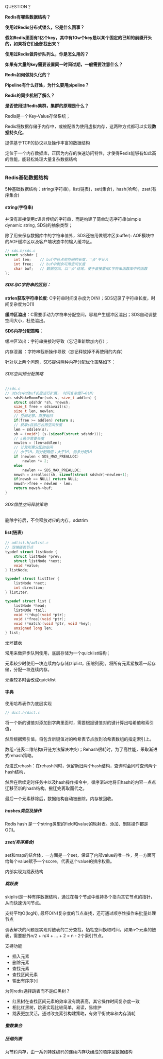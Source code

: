 QUESTION？

**Redis有哪些数据结构？**

**使用过Redis分布式锁么，它是什么回事？**

**假如Redis里面有1亿个key，其中有10w个key是以某个固定的已知的前缀开头的，如果将它们全部找出来？**

**使用过Redis做异步队列么，你是怎么用的？**

**如果有大量的key需要设置同一时间过期，一般需要注意什么？**

**Redis如何做持久化的？**

**Pipeline有什么好处，为什么要用pipeline？**

**Redis的同步机制了解么？**

**是否使用过Redis集群，集群的原理是什么？**



Redis是一个Key-Value存储系统；

Redis将数据存储于内存中，或被配置为使用虚拟内存，这两种方式都可以实现**数据持久化**。

提供基于TCP的协议以及操作丰富的数据结构

定位于一个内存数据库，正因为内存的快速访问特性，才使得Redis能够有如此高的性能，能轻松处理大量复杂数据结构



---





### Redis基础数据结构

5种基础数据结构：string(字符串)，list(链表)，set(集合)，hash(哈希)，zset(有序集合)



#### string(字符串)

并没有直接使用c语言传统的字符串，而是构建了简单动态字符串(simple dynamic string, SDS)的抽象类型；

除了用来保存数据库中的字符串值外，SDS还被用做缓冲区(buffer): AOF模块中的AOF缓冲区以及客户端状态中的输入缓冲区。

```c
// sds.h/sds.c
struct sdshdr {
	int len;	// buf中已占用空间的长度，'\0'不计入
    int free;	// buf中剩余可用空间长度
    char buf;	// 数据空间，以'\0'结尾，便于直接重用C字符串函数库中的函数
};
```

##### SDS与C字符串的区别：

**strlen获取字符串长度**: C字符串时间复杂度为O(N)；SDS记录了字符串长度，时间复杂度为O(1)

**缓冲区溢出**：C需要手动为字符串分配空间，容易产生缓冲区溢出；SDS自动调整空间大小，杜绝溢出。

**SDS内存分配策略**：

缓冲区溢出：字符串拼接时导致（忘记重新增加内存）；

内存泄漏 ：字符串截断操作导致（忘记释放掉不再使用的内存）

针对以上两个问题，SDS提供两种内存分配优化策略如下：

###### SDS空间预分配策略

```c
//sds.c
// 对sds中的buf长度进行扩展， 时间复杂度T=O(N)
sds sdsMakeRoomFor(sds s, size_t addlen) {
    struct sdshdr *sh, *newsh;
    size_t free = sdsavail(s);
    size_t len, newlen;
    // 空间足够，直接返回
    if(free >= addlen) return s;
    // 获取s目前已占用空间长度
    len = sdslen(s);
    sh = (void*) (s-(sizeof(struct sdshdr)));
    // s最少需要长度
    newlen = (len+addlen);
    // 计算所需分配的空间
    // 小于1M，则分配两倍；大于1M, 则多分配1M
    if (newlen < SDS_MAX_PREALLOC)
        newlen *= 2;
    else
        newlen += SDS_MAX_PREALLOC;
    newsh = zrealloc(sh, sizeof(struct sdshdr)+newlen+1);
    if(newsh == NULL) return NULL;
    newsh->free = newlen - len;
    return newsh->buf;
}
```

###### SDS惰性空间释放策略

删除字符后，不会释放对应的内存。sdstrim



#### list(链表)

```c
// adlist.h/adlist.c
// 双端链表节点
typdef struct listNode {
    struct listNode *prev;
    struct listNode *next;
    void *value;
} listNode;

typedef struct listIter {
    listNode *next;
    int direction;
} listIter;

typedef struct list {
    listNode *head;
    listNOde *tail;
    void *(*dup)(void *ptr);
    void (*free)(void *ptr);
    void (*match)(void *ptr, void *key);
    unsigned long len;
} list;
```



无环链表

常用来做异步队列使用，底层存储为一个quicklist结构；

元素较少时使用一块连续内存存储(ziplist，压缩列表)，将所有元素紧挨着一起存储，分配一块连续内存。

元素较多时会改成quicklist   



#### 字典

使用哈希表作为底层实现

```c
// dict.h/dict.c

```



将一个新的键值对添加到字典里面时，需要根据键值对的键计算出哈希值和索引值，

然后根据索引值，将包含新键值对的哈希表节点放到哈希表数组的指定索引上。





数组+链表二维结构(开链方法解决冲突)；Rehash很耗时，为了高性能，采取渐进式rehash策略。

渐进式rehash：在rehash同时，保留新旧两个hash结构，查询时会同时查询两个hash结构，

然后在后续定时任务中以及hash操作指令中，循序渐进地将旧hash的内容一点点迁移至新的hash结构。搬迁完再取而代之。

最后一个元素移除后，数据结构自动被删除，内存被回收。



##### hashes类型及操作

Redis hash 是一个string类型的field和value的映射表。添加、删除操作都是O(1)。





##### zset(有序集合)

set和map的结合体，一方面是一个set，保证了内部value的唯一性，另一方面可给每个value赋予一个score，代表这个value的排序权重。

内部实现为跳表结构



##### 跳跃表

skiplist是一种有序数据结构，通过在每个节点中维持多个指向其它节点的指针，从而快速访问节点。

支持平均O(logN), 最坏O(N)复杂度的节点查找，还可通过顺序性操作来批量处理节点

调表解决的问题是实现对链表的二分查找，牺牲空间换取时间，如果n个元素的链表，需要额外n/2 + n/4 + ... + 2 = n - 2个索引节点。

支持功能

- 插入元素
- 删除元素
- 查找元素
- 查找区间元素
- 输出有序序列

为何redis选择跳表而不是红黑树？

- 红黑树在查找区间元素的效率没有跳表高，其它操作时间复杂度一致
- 相比红黑树，跳表实现比较简单，易读，易维护
- 跳表更加灵活，通过改变索引构建策略，有效平衡效率和内存消耗

##### 整数集合

##### 压缩列表

为节约内存，由一系列特殊编码的连续内存块组成的顺序型数据结构



